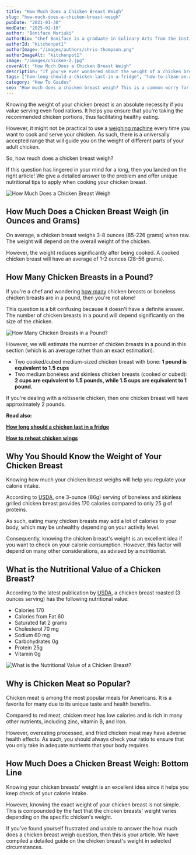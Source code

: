 ```yaml
---
title: "How Much Does a Chicken Breast Weigh"
slug: "how-much-does-a-chicken-breast-weigh"
pubDate: "2021-01-30"
modDate: "2025-02-10"
author: "Boniface Muriuki"
authorBio: "Chef Boniface is a graduate in Culinary Arts from the Institute of Culinary Education, New York. He has worked in several restaurants and is currently the Head Chef at Cavali Restaurant. He has excelled in developing unique recipes and influencing the menu at the restaurant. He prides himself in sharing his knowledge at thekitchenpot.com where he writes about the best cookware for various recipes.."
authorId: "kitchenpot1"
authorImage: "/images/authors/chris-thompson.png"
authorImageAlt: "kitchenpot1"
image: "/images/chicken-2.jpg"
coverAlt: "How Much Does a Chicken Breast Weigh"
description: "If you've ever wondered about the weight of a chicken breast, you're not alone. Knowing this information can help you regulate your calorie intake and make healthier choices when cooking. While the weight can vary, understanding the general range of weights for raw and"
tags: ["how-long-should-a-chicken-last-in-a-fridge", "how-to-clean-an-air-fryer", "how-to-reheat-chicken-wings", "how-to-use-sous-vide"]
category: "How To Guides"
seo: "How much does a chicken breast weigh? This is a common worry for chefs and cooks. If you've found yourself in such a quagmire, then this article answers all your questions on weighing chicken breasts"
---
```


Knowing the weight of your chicken breast is an absolute necessity if you value serving even food rations. It helps you ensure that you're taking the recommended chicken portions, thus facilitating healthy eating.

However, it might not be practical to use a [weighing machine](https://en.wikipedia.org/wiki/Weighing_scale) every time you want to cook and serve your chicken. As such, there is a universally accepted range that will guide you on the weight of different parts of your adult chicken.

So, how much does a chicken breast weigh?

If this question has lingered in your mind for a long, then you landed on the right article! We give a detailed answer to the problem and offer unique nutritional tips to apply when cooking your chicken breast. 

![How Much Does a Chicken Breast Weigh](https://no-waste.org/wp-content/uploads/2020/01/portablegasgrill.jpg)

## How Much Does a Chicken Breast Weigh (in Ounces and Grams)

On average, a chicken breast weighs 3-8 ounces (85-226 grams) when raw. The weight will depend on the overall weight of the chicken. 

However, the weight reduces significantly after being cooked. A cooked chicken breast will have an average of 1-2 ounces (28-56 grams).

## How Many Chicken Breasts in a Pound?

If you're a chef and wondering [how many](https://boatbasincafe.com/how-many-chicken-breast-are-in-a-pound/) chicken breasts or boneless chicken breasts are in a pound, then you're not alone!

This question is a bit confusing because it doesn't have a definite answer. The number of chicken breasts in a pound will depend significantly on the size of the chicken.

![How Many Chicken Breasts in a Pound?](https://no-waste.org/wp-content/uploads/2020/01/portablegasgrill.jpg)

However, we will estimate the number of chicken breasts in a pound in this section (which is an average rather than an exact estimation).

- Two cooked/cubed medium-sized chicken breast with bone: **1 pound is equivalent to 1.5 cups**
- Two medium boneless and skinless chicken breasts (cooked or cubed): **2 cups are equivalent to 1.5 pounds, while 1.5 cups are equivalent to 1 pound.** 

If you're dealing with a rotisserie chicken, then one chicken breast will have approximately 2 pounds. 

**Read also:**

**[How long should a chicken last in a fridge](https://thekitchenpot.com/how-long-does-chicken-last-in-the-fridge/)**

**[How to reheat chicken wings](https://thekitchenpot.com/how-to-reheat-chicken-wings/)**

## Why You Should Know the Weight of Your Chicken Breast

Knowing how much your chicken breast weighs will help you regulate your calorie intake.

According to [USDA](https://www.fsis.usda.gov/shared/PDF/Chicken_Turkey_Nutrition_Facts.pdf), one 3-ounce (86g) serving of boneless and skinless grilled chicken breast provides 170 calories compared to only 25 g of proteins. 

As such, eating many chicken breasts may add a lot of calories to your body, which may be unhealthy depending on your activity level. 

Consequently, knowing the chicken breast's weight is an excellent idea if you want to check on your calorie consumption. However, this factor will depend on many other considerations, as advised by a nutritionist. 

## What is the Nutritional Value of a Chicken Breast?

According to the latest publication by [USDA](https://www.fsis.usda.gov/shared/PDF/Chicken_Turkey_Nutrition_Facts.pdf), a chicken breast roasted (3 ounces serving) has the following nutritional value:

- Calories 170
- Calories from Fat 60
- Saturated fat 2 grams
- Cholesterol 70 mg 
- Sodium 60 mg
- Carbohydrates 0g 
- Protein 25g 
- Vitamin 0g

![What is the Nutritional Value of a Chicken Breast?](https://no-waste.org/wp-content/uploads/2020/01/portablegasgrill.jpg)

## Why is Chicken Meat so Popular?

Chicken meat is among the most popular meals for Americans. It is a favorite for many due to its unique taste and health benefits.

Compared to red meat, chicken meat has low calories and is rich in many other nutrients, including zinc, vitamin B, and iron. 

However, overeating processed, and fried chicken meat may have adverse health effects. As such, you should always check your ratio to ensure that you only take in adequate nutrients that your body requires. 

## How Much Does a Chicken Breast Weigh: Bottom Line

Knowing your chicken breasts' weight is an excellent idea since it helps you keep check of your calorie intake. 

However, knowing the exact weight of your chicken breast is not simple. This is compounded by the fact that the chicken breasts' weight varies depending on the specific chicken's weight. 

If you've found yourself frustrated and unable to answer the how much does a chicken breast weigh question, then this is your article. We have compiled a detailed guide on the chicken breast's weight in selected circumstances.
